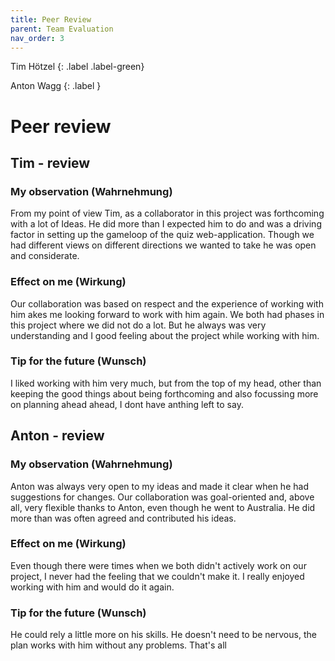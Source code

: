 ```yaml
---
title: Peer Review
parent: Team Evaluation
nav_order: 3
---
```


Tim Hötzel
{: .label .label-green}

Anton Wagg
{: .label }

# Peer review

## Tim - review 

### My observation (Wahrnehmung)

From my point of view Tim, as a collaborator in this project was forthcoming with a lot of Ideas. He did more than I expected him to do and was a driving factor in setting up the gameloop of the quiz web-application. Though we had different views on different directions we wanted to take he was open and considerate.

### Effect on me (Wirkung)

Our collaboration was based on respect and the experience of working with him akes me looking forward to work with him again. We both had phases in this project where we did not do a lot. But he always was very understanding and I good feeling about the project while working with him. 


### Tip for the future (Wunsch)

I liked working with him very much, but from the top of my head, other than keeping the good things about being forthcoming and also focussing more on planning ahead ahead, I dont have anthing left to say.


## Anton - review 

### My observation (Wahrnehmung)
Anton was always very open to my ideas and made it clear when he had suggestions for changes. Our collaboration was goal-oriented and, above all, very flexible thanks to Anton, even though he went to Australia. He did more than was often agreed and contributed his ideas.

### Effect on me (Wirkung)
Even though there were times when we both didn't actively work on our project, I never had the feeling that we couldn't make it. I really enjoyed working with him and would do it again.

### Tip for the future (Wunsch)
He could rely a little more on his skills. He doesn't need to be nervous, the plan works with him without any problems. That's all